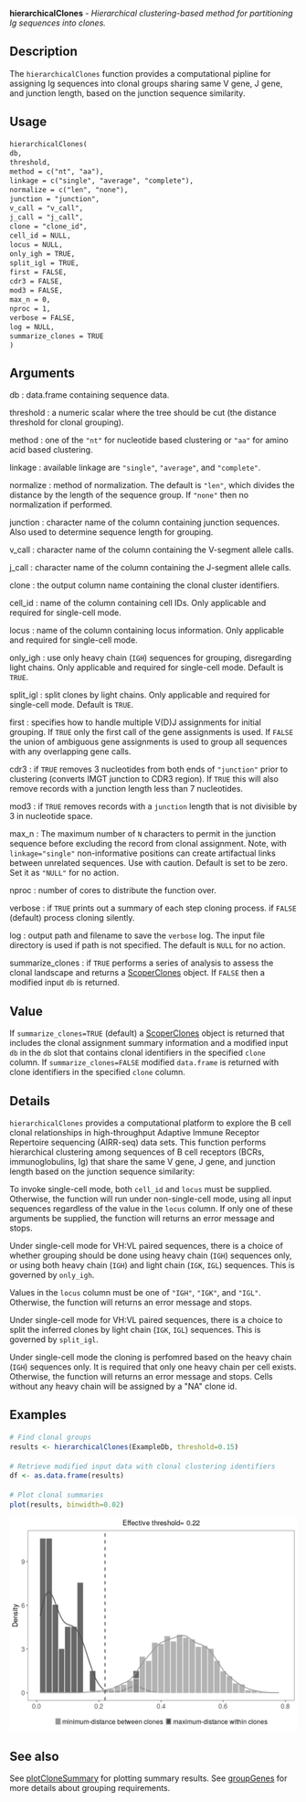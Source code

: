 **hierarchicalClones** - *Hierarchical clustering-based method for partitioning Ig sequences into clones.*

Description
--------------------

The `hierarchicalClones` function provides a computational pipline for assigning Ig 
sequences into clonal groups sharing same V gene, J gene, and junction length, based on the 
junction sequence similarity.


Usage
--------------------
```
hierarchicalClones(
db,
threshold,
method = c("nt", "aa"),
linkage = c("single", "average", "complete"),
normalize = c("len", "none"),
junction = "junction",
v_call = "v_call",
j_call = "j_call",
clone = "clone_id",
cell_id = NULL,
locus = NULL,
only_igh = TRUE,
split_igl = TRUE,
first = FALSE,
cdr3 = FALSE,
mod3 = FALSE,
max_n = 0,
nproc = 1,
verbose = FALSE,
log = NULL,
summarize_clones = TRUE
)
```

Arguments
-------------------

db
:   data.frame containing sequence data.

threshold
:   a numeric scalar where the tree should be cut (the distance threshold for clonal grouping).

method
:   one of the `"nt"` for nucleotide based clustering or 
`"aa"` for amino acid based clustering.

linkage
:   available linkage are `"single"`, `"average"`, and `"complete"`.

normalize
:   method of normalization. The default is `"len"`, which divides the distance by the length 
of the sequence group. If `"none"` then no normalization if performed.

junction
:   character name of the column containing junction sequences.
Also used to determine sequence length for grouping.

v_call
:   character name of the column containing the V-segment allele calls.

j_call
:   character name of the column containing the J-segment allele calls.

clone
:   the output column name containing the clonal cluster identifiers.

cell_id
:   name of the column containing cell IDs. Only 
applicable and required for single-cell mode.

locus
:   name of the column containing locus information. 
Only applicable and required for single-cell mode.

only_igh
:   use only heavy chain (`IGH`) sequences for grouping,
disregarding light chains. Only applicable and required for
single-cell mode. Default is `TRUE`.

split_igl
:   split clones by light chains. Only applicable and required for
single-cell mode. Default is `TRUE`.

first
:   specifies how to handle multiple V(D)J assignments for initial grouping. 
If `TRUE` only the first call of the gene assignments is used. 
If `FALSE` the union of ambiguous gene assignments is used to 
group all sequences with any overlapping gene calls.

cdr3
:   if `TRUE` removes 3 nucleotides from both ends of `"junction"` 
prior to clustering (converts IMGT junction to CDR3 region). 
If `TRUE` this will also remove records with a junction length 
less than 7 nucleotides.

mod3
:   if `TRUE` removes records with a `junction` length that is not divisible by 
3 in nucleotide space.

max_n
:   The maximum number of `N` characters to permit in the junction sequence 
before excluding the record from clonal assignment. Note, with 
`linkage="single"` non-informative positions can create artifactual 
links between unrelated sequences. Use with caution. 
Default is set to be zero. Set it as `"NULL"` for no action.

nproc
:   number of cores to distribute the function over.

verbose
:   if `TRUE` prints out a summary of each step cloning process.
if `FALSE` (default) process cloning silently.

log
:   output path and filename to save the `verbose` log. 
The input file directory is used if path is not specified.
The default is `NULL` for no action.

summarize_clones
:   if `TRUE` performs a series of analysis to assess the clonal landscape
and returns a [ScoperClones](ScoperClones-class.md) object. If `FALSE` then
a modified input `db` is returned.




Value
-------------------

If `summarize_clones=TRUE` (default) a [ScoperClones](ScoperClones-class.md) object is returned that includes the 
clonal assignment summary information and a modified input `db` in the `db` slot that 
contains clonal identifiers in the specified `clone` column.
If `summarize_clones=FALSE` modified `data.frame` is returned with clone identifiers in the 
specified `clone` column.


Details
-------------------

`hierarchicalClones` provides a computational platform to explore the B cell clonal 
relationships in high-throughput Adaptive Immune Receptor Repertoire sequencing (AIRR-seq) 
data sets. This function performs hierarchical clustering among sequences of B cell receptors 
(BCRs, immunoglobulins, Ig) that share the same V gene, J gene, and junction length 
based on the junction sequence similarity: 

To invoke single-cell mode, both `cell_id` and `locus` must be supplied. Otherwise,
the function will run under non-single-cell mode, using all input sequences regardless of the
value in the `locus` column. If only one of these arguments be supplied, the function will 
returns an error message and stops.

Under single-cell mode for VH:VL paired sequences, there is a choice of whether grouping
should be done using heavy chain (`IGH`) sequences only, or using both heavy chain
(`IGH`) and light chain (`IGK`, `IGL`) sequences. This is governed by 
`only_igh`.

Values in the `locus` column must be one of `"IGH"`, `"IGK"`, and `"IGL"`.
Otherwise, the function will returns an error message and stops.

Under single-cell mode for VH:VL paired sequences, there is a choice to split the inferred clones
by light chain (`IGK`, `IGL`) sequences. This is governed by `split_igl`.

Under single-cell mode the cloning is perfomred based on the heavy chain (`IGH`) sequences only. 
It is required that only one heavy chain per cell exists. Otherwise, the function will returns 
an error message and stops. Cells without any heavy chain will be assigned by a "NA" clone id.



Examples
-------------------

```R
# Find clonal groups
results <- hierarchicalClones(ExampleDb, threshold=0.15)

# Retrieve modified input data with clonal clustering identifiers
df <- as.data.frame(results)

# Plot clonal summaries 
plot(results, binwidth=0.02)
```

![2](hierarchicalClones-2.png)


See also
-------------------

See [plotCloneSummary](plotCloneSummary.md) for plotting summary results. See [groupGenes](http://www.rdocumentation.org/packages/alakazam/topics/groupGenes) for 
more details about grouping requirements.






